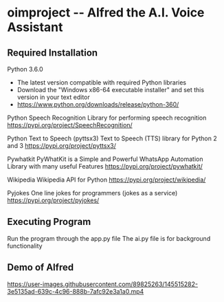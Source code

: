 # oimproject -- Alfred the A.I. Voice Assistant

## Required Installation
Python 3.6.0
- The latest version compatible with required Python libraries
- Download the "Windows x86-64 executable installer" and set this version in your text editor
- https://www.python.org/downloads/release/python-360/

Python Speech Recognition
Library for performing speech recognition
https://pypi.org/project/SpeechRecognition/

Python Text to Speech (pyttsx3)
Text to Speech (TTS) library for Python 2 and 3
https://pypi.org/project/pyttsx3/

Pywhatkit
PyWhatKit is a Simple and Powerful WhatsApp Automation Library with many useful Features
https://pypi.org/project/pywhatkit/

Wikipedia
Wikipedia API for Python
https://pypi.org/project/wikipedia/

Pyjokes
One line jokes for programmers (jokes as a service)
https://pypi.org/project/pyjokes/

## Executing Program
Run the program through the app.py file
The ai.py file is for background functionality

## Demo of Alfred
https://user-images.githubusercontent.com/89825263/145515282-3e5135ad-639c-4c96-888b-7afc92e3a1a0.mp4
